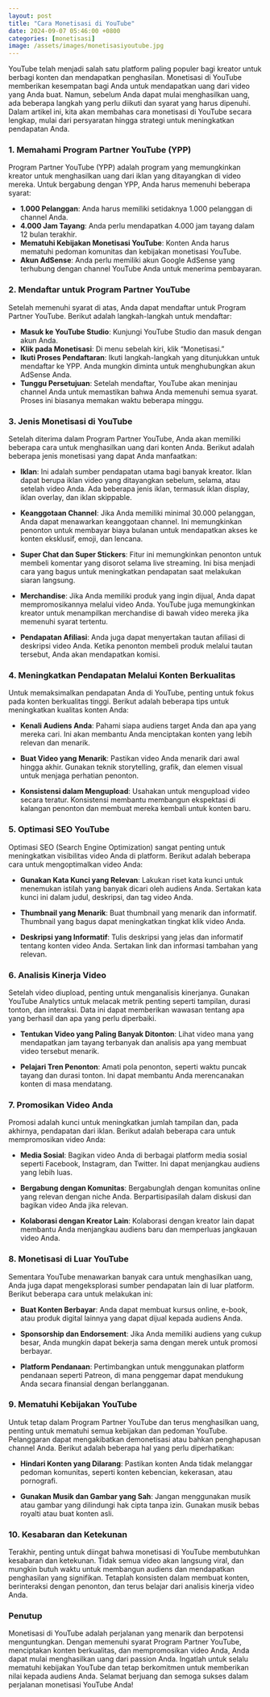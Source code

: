 ```yaml
---
layout: post
title: "Cara Monetisasi di YouTube"
date: 2024-09-07 05:46:00 +0800
categories: [monetisasi]
image: /assets/images/monetisasiyoutube.jpg
---
```


YouTube telah menjadi salah satu platform paling populer bagi kreator untuk berbagi konten dan mendapatkan penghasilan. Monetisasi di YouTube memberikan kesempatan bagi Anda untuk mendapatkan uang dari video yang Anda buat. Namun, sebelum Anda dapat mulai menghasilkan uang, ada beberapa langkah yang perlu diikuti dan syarat yang harus dipenuhi. Dalam artikel ini, kita akan membahas cara monetisasi di YouTube secara lengkap, mulai dari persyaratan hingga strategi untuk meningkatkan pendapatan Anda.

### 1. Memahami Program Partner YouTube (YPP)

Program Partner YouTube (YPP) adalah program yang memungkinkan kreator untuk menghasilkan uang dari iklan yang ditayangkan di video mereka. Untuk bergabung dengan YPP, Anda harus memenuhi beberapa syarat:

- **1.000 Pelanggan**: Anda harus memiliki setidaknya 1.000 pelanggan di channel Anda.
- **4.000 Jam Tayang**: Anda perlu mendapatkan 4.000 jam tayang dalam 12 bulan terakhir.
- **Mematuhi Kebijakan Monetisasi YouTube**: Konten Anda harus mematuhi pedoman komunitas dan kebijakan monetisasi YouTube.
- **Akun AdSense**: Anda perlu memiliki akun Google AdSense yang terhubung dengan channel YouTube Anda untuk menerima pembayaran.

### 2. Mendaftar untuk Program Partner YouTube

Setelah memenuhi syarat di atas, Anda dapat mendaftar untuk Program Partner YouTube. Berikut adalah langkah-langkah untuk mendaftar:

- **Masuk ke YouTube Studio**: Kunjungi YouTube Studio dan masuk dengan akun Anda.
- **Klik pada Monetisasi**: Di menu sebelah kiri, klik “Monetisasi.”
- **Ikuti Proses Pendaftaran**: Ikuti langkah-langkah yang ditunjukkan untuk mendaftar ke YPP. Anda mungkin diminta untuk menghubungkan akun AdSense Anda.
- **Tunggu Persetujuan**: Setelah mendaftar, YouTube akan meninjau channel Anda untuk memastikan bahwa Anda memenuhi semua syarat. Proses ini biasanya memakan waktu beberapa minggu.

### 3. Jenis Monetisasi di YouTube

Setelah diterima dalam Program Partner YouTube, Anda akan memiliki beberapa cara untuk menghasilkan uang dari konten Anda. Berikut adalah beberapa jenis monetisasi yang dapat Anda manfaatkan:

- **Iklan**: Ini adalah sumber pendapatan utama bagi banyak kreator. Iklan dapat berupa iklan video yang ditayangkan sebelum, selama, atau setelah video Anda. Ada beberapa jenis iklan, termasuk iklan display, iklan overlay, dan iklan skippable.

- **Keanggotaan Channel**: Jika Anda memiliki minimal 30.000 pelanggan, Anda dapat menawarkan keanggotaan channel. Ini memungkinkan penonton untuk membayar biaya bulanan untuk mendapatkan akses ke konten eksklusif, emoji, dan lencana.

- **Super Chat dan Super Stickers**: Fitur ini memungkinkan penonton untuk membeli komentar yang disorot selama live streaming. Ini bisa menjadi cara yang bagus untuk meningkatkan pendapatan saat melakukan siaran langsung.

- **Merchandise**: Jika Anda memiliki produk yang ingin dijual, Anda dapat mempromosikannya melalui video Anda. YouTube juga memungkinkan kreator untuk menampilkan merchandise di bawah video mereka jika memenuhi syarat tertentu.

- **Pendapatan Afiliasi**: Anda juga dapat menyertakan tautan afiliasi di deskripsi video Anda. Ketika penonton membeli produk melalui tautan tersebut, Anda akan mendapatkan komisi.

### 4. Meningkatkan Pendapatan Melalui Konten Berkualitas

Untuk memaksimalkan pendapatan Anda di YouTube, penting untuk fokus pada konten berkualitas tinggi. Berikut adalah beberapa tips untuk meningkatkan kualitas konten Anda:

- **Kenali Audiens Anda**: Pahami siapa audiens target Anda dan apa yang mereka cari. Ini akan membantu Anda menciptakan konten yang lebih relevan dan menarik.

- **Buat Video yang Menarik**: Pastikan video Anda menarik dari awal hingga akhir. Gunakan teknik storytelling, grafik, dan elemen visual untuk menjaga perhatian penonton.

- **Konsistensi dalam Mengupload**: Usahakan untuk mengupload video secara teratur. Konsistensi membantu membangun ekspektasi di kalangan penonton dan membuat mereka kembali untuk konten baru.

### 5. Optimasi SEO YouTube

Optimasi SEO (Search Engine Optimization) sangat penting untuk meningkatkan visibilitas video Anda di platform. Berikut adalah beberapa cara untuk mengoptimalkan video Anda:

- **Gunakan Kata Kunci yang Relevan**: Lakukan riset kata kunci untuk menemukan istilah yang banyak dicari oleh audiens Anda. Sertakan kata kunci ini dalam judul, deskripsi, dan tag video Anda.

- **Thumbnail yang Menarik**: Buat thumbnail yang menarik dan informatif. Thumbnail yang bagus dapat meningkatkan tingkat klik video Anda.

- **Deskripsi yang Informatif**: Tulis deskripsi yang jelas dan informatif tentang konten video Anda. Sertakan link dan informasi tambahan yang relevan.

### 6. Analisis Kinerja Video

Setelah video diupload, penting untuk menganalisis kinerjanya. Gunakan YouTube Analytics untuk melacak metrik penting seperti tampilan, durasi tonton, dan interaksi. Data ini dapat memberikan wawasan tentang apa yang berhasil dan apa yang perlu diperbaiki.

- **Tentukan Video yang Paling Banyak Ditonton**: Lihat video mana yang mendapatkan jam tayang terbanyak dan analisis apa yang membuat video tersebut menarik.

- **Pelajari Tren Penonton**: Amati pola penonton, seperti waktu puncak tayang dan durasi tonton. Ini dapat membantu Anda merencanakan konten di masa mendatang.

### 7. Promosikan Video Anda

Promosi adalah kunci untuk meningkatkan jumlah tampilan dan, pada akhirnya, pendapatan dari iklan. Berikut adalah beberapa cara untuk mempromosikan video Anda:

- **Media Sosial**: Bagikan video Anda di berbagai platform media sosial seperti Facebook, Instagram, dan Twitter. Ini dapat menjangkau audiens yang lebih luas.

- **Bergabung dengan Komunitas**: Bergabunglah dengan komunitas online yang relevan dengan niche Anda. Berpartisipasilah dalam diskusi dan bagikan video Anda jika relevan.

- **Kolaborasi dengan Kreator Lain**: Kolaborasi dengan kreator lain dapat membantu Anda menjangkau audiens baru dan memperluas jangkauan video Anda.

### 8. Monetisasi di Luar YouTube

Sementara YouTube menawarkan banyak cara untuk menghasilkan uang, Anda juga dapat mengeksplorasi sumber pendapatan lain di luar platform. Berikut beberapa cara untuk melakukan ini:

- **Buat Konten Berbayar**: Anda dapat membuat kursus online, e-book, atau produk digital lainnya yang dapat dijual kepada audiens Anda.

- **Sponsorship dan Endorsement**: Jika Anda memiliki audiens yang cukup besar, Anda mungkin dapat bekerja sama dengan merek untuk promosi berbayar.

- **Platform Pendanaan**: Pertimbangkan untuk menggunakan platform pendanaan seperti Patreon, di mana penggemar dapat mendukung Anda secara finansial dengan berlangganan.

### 9. Mematuhi Kebijakan YouTube

Untuk tetap dalam Program Partner YouTube dan terus menghasilkan uang, penting untuk mematuhi semua kebijakan dan pedoman YouTube. Pelanggaran dapat mengakibatkan demonetisasi atau bahkan penghapusan channel Anda. Berikut adalah beberapa hal yang perlu diperhatikan:

- **Hindari Konten yang Dilarang**: Pastikan konten Anda tidak melanggar pedoman komunitas, seperti konten kebencian, kekerasan, atau pornografi.

- **Gunakan Musik dan Gambar yang Sah**: Jangan menggunakan musik atau gambar yang dilindungi hak cipta tanpa izin. Gunakan musik bebas royalti atau buat konten asli.

### 10. Kesabaran dan Ketekunan

Terakhir, penting untuk diingat bahwa monetisasi di YouTube membutuhkan kesabaran dan ketekunan. Tidak semua video akan langsung viral, dan mungkin butuh waktu untuk membangun audiens dan mendapatkan penghasilan yang signifikan. Tetaplah konsisten dalam membuat konten, berinteraksi dengan penonton, dan terus belajar dari analisis kinerja video Anda.

### Penutup

Monetisasi di YouTube adalah perjalanan yang menarik dan berpotensi menguntungkan. Dengan memenuhi syarat Program Partner YouTube, menciptakan konten berkualitas, dan mempromosikan video Anda, Anda dapat mulai menghasilkan uang dari passion Anda. Ingatlah untuk selalu mematuhi kebijakan YouTube dan tetap berkomitmen untuk memberikan nilai kepada audiens Anda. Selamat berjuang dan semoga sukses dalam perjalanan monetisasi YouTube Anda!
